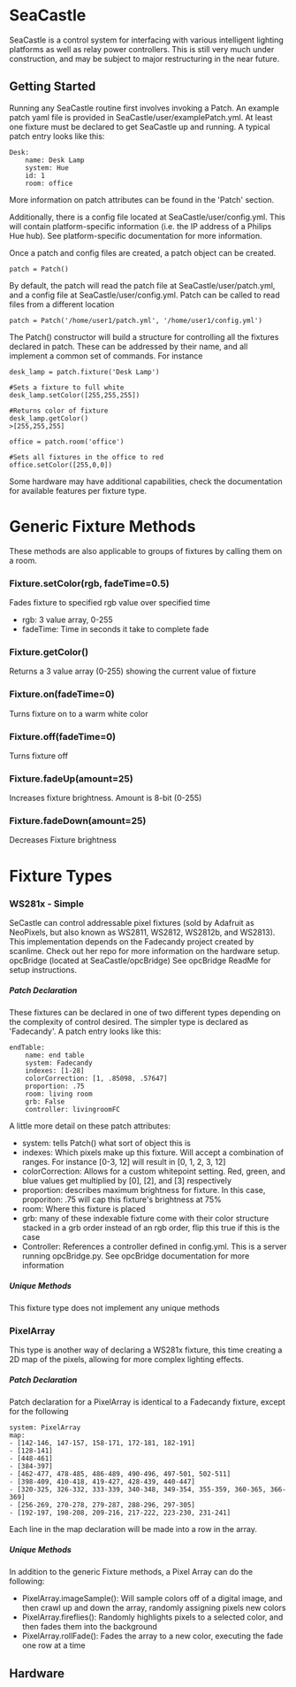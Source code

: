 # SeaCastle
SeaCastle is a control system for interfacing with various intelligent lighting platforms as well as relay power controllers. This is still very much under construction, and may be subject to major restructuring in the near future.

## Getting Started
Running any SeaCastle routine first involves invoking a Patch. An example patch yaml file is provided in SeaCastle/user/examplePatch.yml. At least one fixture must be declared to get SeaCastle up and running. A typical patch entry looks like this:

    Desk:
	    name: Desk Lamp
	    system: Hue
	    id: 1
	    room: office
More information on patch attributes can be found in the 'Patch' section.

Additionally, there is a config file located at SeaCastle/user/config.yml. This will contain platform-specific information (i.e. the IP address of a Philips Hue hub). See platform-specific documentation for more information.

Once a patch and config files are created, a patch object can be created.

    patch = Patch()
By default, the patch will read the patch file at SeaCastle/user/patch.yml, and a config file at SeaCastle/user/config.yml. Patch can be called to read files from a different location

    patch = Patch('/home/user1/patch.yml', '/home/user1/config.yml')
The Patch() constructor will build a structure for controlling all the fixtures declared in patch. These can be addressed by their name, and all implement a common set of commands. For instance

    desk_lamp = patch.fixture('Desk Lamp')

    #Sets a fixture to full white
    desk_lamp.setColor([255,255,255])

    #Returns color of fixture
    desk_lamp.getColor()
    >[255,255,255]

    office = patch.room('office')

    #Sets all fixtures in the office to red
    office.setColor([255,0,0])
   Some hardware may have additional capabilities, check the documentation for available features per fixture type.

# Generic Fixture Methods
These methods are also applicable to groups of fixtures by calling them on a room.
### Fixture.setColor(rgb, fadeTime=0.5)
Fades fixture to specified rgb value over specified time

 - rgb: 3 value array, 0-255
 - fadeTime: Time in seconds it take to complete fade
### Fixture.getColor()
Returns a 3 value array (0-255) showing the current value of fixture
### Fixture.on(fadeTime=0)
Turns fixture on to a warm white color
### Fixture.off(fadeTime=0)
Turns fixture off
### Fixture.fadeUp(amount=25)
Increases fixture brightness. Amount is 8-bit (0-255)
### Fixture.fadeDown(amount=25)
Decreases Fixture brightness

# Fixture Types
### WS281x - Simple
SeCastle can control addressable pixel fixtures (sold by Adafruit as NeoPixels, but also known as WS2811, WS2812, WS2812b, and WS2813). This implementation depends on the Fadecandy project created by scanlime. Check out her repo for more information on the hardware setup. opcBridge (located at SeaCastle/opcBridge) See opcBridge ReadMe for setup instructions.

##### Patch Declaration
These fixtures can be declared in one of two different types depending on the complexity of control desired. The simpler type is declared as 'Fadecandy'. A patch entry looks like this:

    endTable:
	    name: end table
	    system: Fadecandy
	    indexes: [1-28]
	    colorCorrection: [1, .85098, .57647]
	    proportion: .75
	    room: living room
	    grb: False
	    controller: livingroomFC
A little more detail on these patch attributes:

 - system: tells Patch() what sort of object this is
 - indexes: Which pixels make up this fixture. Will accept a combination of ranges. For instance [0-3, 12] will result in [0, 1, 2, 3, 12]
 - colorCorrection: Allows for a custom whitepoint setting. Red, green, and blue values get multiplied by [0], [2], and [3] respectively
 - proportion: describes maximum brightness for fixture. In this case, proporiton: .75 will cap this fixture's brightness at 75%
 - room: Where this fixture is placed
 - grb: many of these indexable fixture come with their color structure stacked in a grb order instead of an rgb order, flip this true if this is the case
 - Controller: References a controller defined in config.yml. This is a server running opcBridge.py. See opcBridge documentation for more information

##### Unique Methods
This fixture type does not implement any unique methods

### PixelArray
This type is another way of declaring a WS281x fixture, this time creating a 2D map of the pixels, allowing for more complex lighting effects.
##### Patch Declaration
Patch declaration for a PixelArray is identical to a Fadecandy fixture, except for the following

	system: PixelArray
    map:
    - [142-146, 147-157, 158-171, 172-181, 182-191]
    - [128-141]
    - [448-461]
    - [384-397]
    - [462-477, 478-485, 486-489, 490-496, 497-501, 502-511]
    - [398-409, 410-418, 419-427, 428-439, 440-447]
    - [320-325, 326-332, 333-339, 340-348, 349-354, 355-359, 360-365, 366-369]
    - [256-269, 270-278, 279-287, 288-296, 297-305]
    - [192-197, 198-208, 209-216, 217-222, 223-230, 231-241]
Each line in the map declaration will be made into a row in the array.

##### Unique Methods
In addition to the generic Fixture methods, a Pixel Array can do the following:

 - PixelArray.imageSample(): Will sample colors off of a digital image, and then crawl up and down the array, randomly assigning pixels new colors
 - PixelArray.fireflies(): Randomly highlights pixels to a selected color, and then fades them into the background
 - PixelArray.rollFade(): Fades the array to a new color, executing the fade one row at a time

## Hardware
